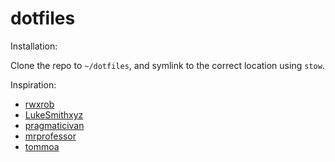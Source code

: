 # dotfiles

Installation:

Clone the repo to `~/dotfiles`, and symlink to the correct location using `stow`.

Inspiration:
- [rwxrob](https://github.com/rwxrob/dotfiles)
- [LukeSmithxyz](https://github.com/LukeSmithxyz/voidrice)
- [pragmaticivan](https://github.com/pragmaticivan/dotfiles)
- [mrprofessor](https://github.com/mrprofessor/dotfiles)
- [tommoa](https://git.sr.ht/~tommoa/dots)
